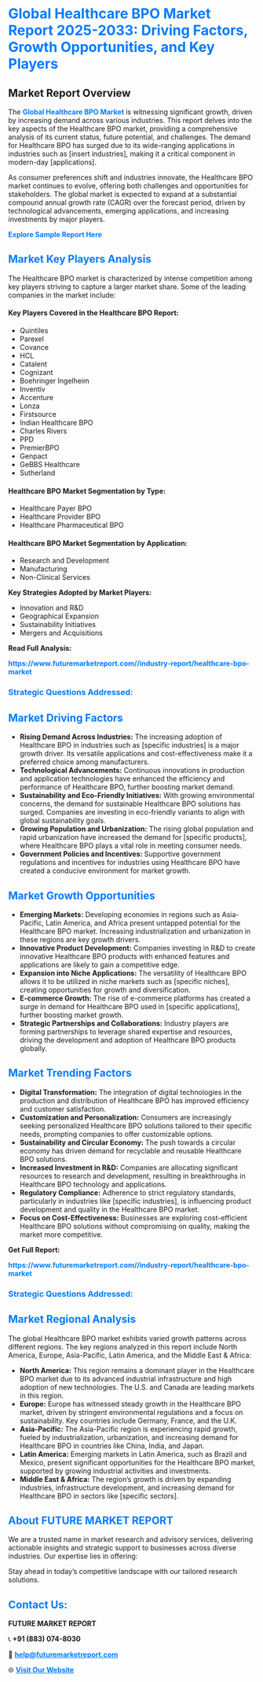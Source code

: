 <h1 style="color: #007BFF;">Global Healthcare BPO Market Report 2025-2033: Driving Factors, Growth Opportunities, and Key Players</h1>

<section id="overview">
<h2>Market Report Overview</h2>
<p>The <a href="https://www.futuremarketreport.com//industry-report/healthcare-bpo-market" style="color: #007BFF; text-decoration: none;"><strong>Global Healthcare BPO Market</strong></a> is witnessing significant growth, driven by increasing demand across various industries. This report delves into the key aspects of the Healthcare BPO market, providing a comprehensive analysis of its current status, future potential, and challenges. The demand for Healthcare BPO has surged due to its wide-ranging applications in industries such as [insert industries], making it a critical component in modern-day [applications].</p>
<p>As consumer preferences shift and industries innovate, the Healthcare BPO market continues to evolve, offering both challenges and opportunities for stakeholders. The global market is expected to expand at a substantial compound annual growth rate (CAGR) over the forecast period, driven by technological advancements, emerging applications, and increasing investments by major players.</p>
</section>

<section id="overview">
<p><a href="https://www.futuremarketreport.com//request-sample/reportId=80072" style="color: #007BFF; text-decoration: none;"><strong>Explore Sample Report Here</strong></a></p>
</section>

<section id="key-players">
<h2 style="color: #007BFF;">Market Key Players Analysis</h2>
<p>The Healthcare BPO market is characterized by intense competition among key players striving to capture a larger market share. Some of the leading companies in the market include:</p>
<h4>Key Players Covered in the Healthcare BPO Report:</h4>
<ul><li>Quintiles</li><li>Parexel</li><li>Covance</li><li>HCL</li><li>Catalent</li><li>Cognizant</li><li>Boehringer Ingelheim</li><li>Inventiv</li><li>Accenture</li><li>Lonza</li><li>Firstsource</li><li>Indian Healthcare BPO</li><li>Charles Rivers</li><li>PPD</li><li>PremierBPO</li><li>Genpact</li><li>GeBBS Healthcare</li><li>Sutherland</li></ul>
<h4>Healthcare BPO Market Segmentation by Type:</h4>
<ul><li>Healthcare Payer BPO</li><li>Healthcare Provider BPO</li><li>Healthcare Pharmaceutical BPO</li></ul>

<h4>Healthcare BPO Market Segmentation by Application:</h4>
<ul><li>Research and Development</li><li>Manufacturing</li><li>Non-Clinical Services</li></ul>
<p><strong>Key Strategies Adopted by Market Players:</strong></p>
<ul>
<li>Innovation and R&D</li>
<li>Geographical Expansion</li>
<li>Sustainability Initiatives</li>
<li>Mergers and Acquisitions</li>
</ul>
</section>

<section>
<p><strong>Read Full Analysis: </strong></p><a href="https://www.futuremarketreport.com//industry-report/healthcare-bpo-market" style="color: #007BFF; text-decoration: none;"><strong>https://www.futuremarketreport.com//industry-report/healthcare-bpo-market</strong></a>
<h3 style="color: #007BFF;">Strategic Questions Addressed:</h3>
</section>

<section id="driving-factors">
<h2 style="color: #007BFF;">Market Driving Factors</h2>
<ul>
<li><strong>Rising Demand Across Industries:</strong> The increasing adoption of Healthcare BPO in industries such as [specific industries] is a major growth driver. Its versatile applications and cost-effectiveness make it a preferred choice among manufacturers.</li>
<li><strong>Technological Advancements:</strong> Continuous innovations in production and application technologies have enhanced the efficiency and performance of Healthcare BPO, further boosting market demand.</li>
<li><strong>Sustainability and Eco-Friendly Initiatives:</strong> With growing environmental concerns, the demand for sustainable Healthcare BPO solutions has surged. Companies are investing in eco-friendly variants to align with global sustainability goals.</li>
<li><strong>Growing Population and Urbanization:</strong> The rising global population and rapid urbanization have increased the demand for [specific products], where Healthcare BPO plays a vital role in meeting consumer needs.</li>
<li><strong>Government Policies and Incentives:</strong> Supportive government regulations and incentives for industries using Healthcare BPO have created a conducive environment for market growth.</li>
</ul>
</section>

<section id="growth-opportunities">
<h2 style="color: #007BFF;">Market Growth Opportunities</h2>
<ul>
<li><strong>Emerging Markets:</strong> Developing economies in regions such as Asia-Pacific, Latin America, and Africa present untapped potential for the Healthcare BPO market. Increasing industrialization and urbanization in these regions are key growth drivers.</li>
<li><strong>Innovative Product Development:</strong> Companies investing in R&D to create innovative Healthcare BPO products with enhanced features and applications are likely to gain a competitive edge.</li>
<li><strong>Expansion into Niche Applications:</strong> The versatility of Healthcare BPO allows it to be utilized in niche markets such as [specific niches], creating opportunities for growth and diversification.</li>
<li><strong>E-commerce Growth:</strong> The rise of e-commerce platforms has created a surge in demand for Healthcare BPO used in [specific applications], further boosting market growth.</li>
<li><strong>Strategic Partnerships and Collaborations:</strong> Industry players are forming partnerships to leverage shared expertise and resources, driving the development and adoption of Healthcare BPO products globally.</li>
</ul>
</section>

<section id="trending-factors">
<h2 style="color: #007BFF;">Market Trending Factors</h2>
<ul>
<li><strong>Digital Transformation:</strong> The integration of digital technologies in the production and distribution of Healthcare BPO has improved efficiency and customer satisfaction.</li>
<li><strong>Customization and Personalization:</strong> Consumers are increasingly seeking personalized Healthcare BPO solutions tailored to their specific needs, prompting companies to offer customizable options.</li>
<li><strong>Sustainability and Circular Economy:</strong> The push towards a circular economy has driven demand for recyclable and reusable Healthcare BPO solutions.</li>
<li><strong>Increased Investment in R&D:</strong> Companies are allocating significant resources to research and development, resulting in breakthroughs in Healthcare BPO technology and applications.</li>
<li><strong>Regulatory Compliance:</strong> Adherence to strict regulatory standards, particularly in industries like [specific industries], is influencing product development and quality in the Healthcare BPO market.</li>
<li><strong>Focus on Cost-Effectiveness:</strong> Businesses are exploring cost-efficient Healthcare BPO solutions without compromising on quality, making the market more competitive.</li>
</ul>
</section>

<section>
<p><strong>Get Full Report: </strong></p><a href="https://www.futuremarketreport.com//industry-report/healthcare-bpo-market" style="color: #007BFF; text-decoration: none;"><strong>https://www.futuremarketreport.com//industry-report/healthcare-bpo-market</strong></a>
<h3 style="color: #007BFF;">Strategic Questions Addressed:</h3>
</section>


<section id="regional-analysis">
<h2 style="color: #007BFF;">Market Regional Analysis</h2>
<p>The global Healthcare BPO market exhibits varied growth patterns across different regions. The key regions analyzed in this report include North America, Europe, Asia-Pacific, Latin America, and the Middle East & Africa:</p>
<ul>
<li><strong>North America:</strong> This region remains a dominant player in the Healthcare BPO market due to its advanced industrial infrastructure and high adoption of new technologies. The U.S. and Canada are leading markets in this region.</li>
<li><strong>Europe:</strong> Europe has witnessed steady growth in the Healthcare BPO market, driven by stringent environmental regulations and a focus on sustainability. Key countries include Germany, France, and the U.K.</li>
<li><strong>Asia-Pacific:</strong> The Asia-Pacific region is experiencing rapid growth, fueled by industrialization, urbanization, and increasing demand for Healthcare BPO in countries like China, India, and Japan.</li>
<li><strong>Latin America:</strong> Emerging markets in Latin America, such as Brazil and Mexico, present significant opportunities for the Healthcare BPO market, supported by growing industrial activities and investments.</li>
<li><strong>Middle East & Africa:</strong> The region’s growth is driven by expanding industries, infrastructure development, and increasing demand for Healthcare BPO in sectors like [specific sectors].</li>
</ul>
</section>

<footer>
<h2 style="color: #007BFF;">About FUTURE MARKET REPORT</h2>
<p>We are a trusted name in market research and advisory services, delivering actionable insights and strategic support to businesses across diverse industries. Our expertise lies in offering:</p>

<p>Stay ahead in today’s competitive landscape with our tailored research solutions.</p>

<h2 style="color: #007BFF;">Contact Us:</h2>
<p><strong>FUTURE MARKET REPORT</strong></p>
<p>📞 <strong>+91 (883) 074-8030</strong></p>
<p>📧 <strong><a href="mailto:help@futuremarketreport.com" style="color: #007BFF;">help@futuremarketreport.com</a></strong></p>
<p>🌐 <strong><a href="https://www.futuremarketreport.com/" style="color: #007BFF;">Visit Our Website</a></strong></p>
</footer>